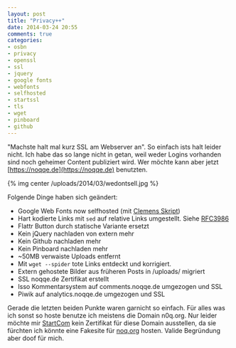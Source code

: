 ```yaml
---
layout: post
title: "Privacy++"
date: 2014-03-24 20:55
comments: true
categories:
- osbn
- privacy
- openssl
- ssl
- jquery
- google fonts
- webfonts
- selfhosted
- startssl
- tls
- wget
- pinboard
- github
---
```


"Machste halt mal kurz SSL am Webserver an". So einfach ists halt leider nicht.
Ich habe das so lange nicht in getan, weil weder Logins vorhanden sind noch geheimer Content publiziert wird.
Wer möchte kann aber jetzt [https://noqqe.de](https://noqqe.de) benutzten.

{% img center /uploads/2014/03/wedontsell.jpg %}

Folgende Dinge haben sich geändert:

* Google Web Fonts now selfhosted (mit [Clemens Skript](https://neverpanic.de/blog/2014/03/19/downloading-google-web-fonts-for-local-hosting/))
* Hart kodierte Links mit `sed` auf relative Links umgestellt. Siehe [RFC3986](https://tools.ietf.org/html/rfc3986#section-4.2)
* Flattr Button durch statische Variante ersetzt
* Kein jQuery nachladen von extern mehr
* Kein Github nachladen mehr
* Kein Pinboard nachladen mehr
* ~50MB verwaiste Uploads entfernt
* Mit `wget --spider` tote Links entdeckt und korrigiert.
* Extern gehostete Bilder aus früheren Posts in /uploads/ migriert
* SSL noqqe.de Zertifikat erstellt
* Isso Kommentarsystem auf comments.noqqe.de umgezogen und SSL
* Piwik auf analytics.noqqe.de umgezogen und SSL

Gerade die letzten beiden Punkte waren garnicht so einfach. Für alles was ich sonst so hoste benutze ich meistens die Domain n0q.org. Nur leider
möchte mir [StartCom](https://startssl.com) kein Zertifikat für diese Domain ausstellen, da sie fürchten ich könnte eine Fakesite für [noq.org](http://noq.org) hosten.
Valide Begründung aber doof für mich.
